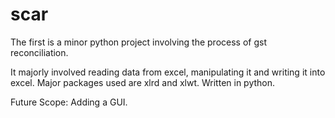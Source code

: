 # scar
The first is a minor python project involving the process of gst reconciliation.

It majorly involved reading data from excel, manipulating it and writing it into excel.
Major packages used are xlrd and xlwt.
Written in python.

Future Scope: Adding a GUI.

